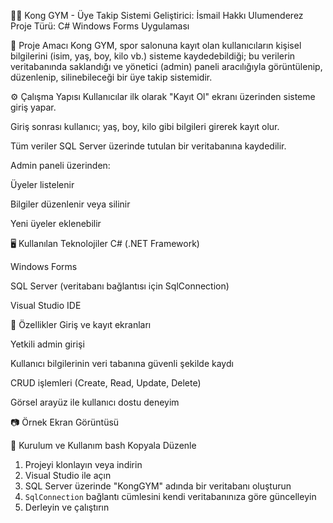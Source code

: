 🏋️‍♂️ Kong GYM - Üye Takip Sistemi
Geliştirici: İsmail Hakkı Ulumenderez
Proje Türü: C# Windows Forms Uygulaması

🎯 Proje Amacı
Kong GYM, spor salonuna kayıt olan kullanıcıların kişisel bilgilerini (isim, yaş, boy, kilo vb.) sisteme kaydedebildiği; bu verilerin veritabanında saklandığı ve yönetici (admin) paneli aracılığıyla görüntülenip, düzenlenip, silinebileceği bir üye takip sistemidir.

⚙️ Çalışma Yapısı
Kullanıcılar ilk olarak "Kayıt Ol" ekranı üzerinden sisteme giriş yapar.

Giriş sonrası kullanıcı; yaş, boy, kilo gibi bilgileri girerek kayıt olur.

Tüm veriler SQL Server üzerinde tutulan bir veritabanına kaydedilir.

Admin paneli üzerinden:

Üyeler listelenir

Bilgiler düzenlenir veya silinir

Yeni üyeler eklenebilir

🖥️ Kullanılan Teknolojiler
C# (.NET Framework)

Windows Forms

SQL Server (veritabanı bağlantısı için SqlConnection)

Visual Studio IDE

📌 Özellikler
Giriş ve kayıt ekranları

Yetkili admin girişi

Kullanıcı bilgilerinin veri tabanına güvenli şekilde kaydı

CRUD işlemleri (Create, Read, Update, Delete)

Görsel arayüz ile kullanıcı dostu deneyim

📷 Örnek Ekran Görüntüsü

📝 Kurulum ve Kullanım
bash
Kopyala
Düzenle
1. Projeyi klonlayın veya indirin
2. Visual Studio ile açın
3. SQL Server üzerinde "KongGYM" adında bir veritabanı oluşturun
4. `SqlConnection` bağlantı cümlesini kendi veritabanınıza göre güncelleyin
5. Derleyin ve çalıştırın
